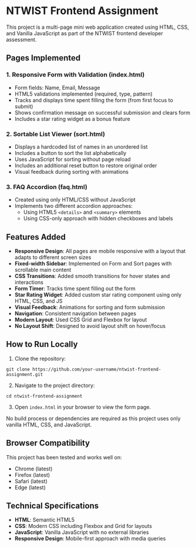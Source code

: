 # NTWIST Frontend Assignment

This project is a multi-page mini web application created using HTML, CSS, and Vanilla JavaScript as part of the NTWIST frontend developer assessment.

## Pages Implemented

### 1. Responsive Form with Validation (index.html)
- Form fields: Name, Email, Message
- HTML5 validations implemented (required, type, pattern)
- Tracks and displays time spent filling the form (from first focus to submit)
- Shows confirmation message on successful submission and clears form
- Includes a star rating widget as a bonus feature

### 2. Sortable List Viewer (sort.html)
- Displays a hardcoded list of names in an unordered list
- Includes a button to sort the list alphabetically
- Uses JavaScript for sorting without page reload
- Includes an additional reset button to restore original order
- Visual feedback during sorting with animations

### 3. FAQ Accordion (faq.html)
- Created using only HTML/CSS without JavaScript
- Implements two different accordion approaches:
  - Using HTML5 `<details>` and `<summary>` elements
  - Using CSS-only approach with hidden checkboxes and labels

## Features Added

- **Responsive Design**: All pages are mobile responsive with a layout that adapts to different screen sizes
- **Fixed-width Sidebar**: Implemented on Form and Sort pages with scrollable main content
- **CSS Transitions**: Added smooth transitions for hover states and interactions
- **Form Timer**: Tracks time spent filling out the form
- **Star Rating Widget**: Added custom star rating component using only HTML, CSS, and JS
- **Visual Feedback**: Animations for sorting and form submission
- **Navigation**: Consistent navigation between pages
- **Modern Layout**: Used CSS Grid and Flexbox for layout
- **No Layout Shift**: Designed to avoid layout shift on hover/focus

## How to Run Locally

1. Clone the repository:
```
git clone https://github.com/your-username/ntwist-frontend-assignment.git
```

2. Navigate to the project directory:
```
cd ntwist-frontend-assignment
```

3. Open `index.html` in your browser to view the form page.

No build process or dependencies are required as this project uses only vanilla HTML, CSS, and JavaScript.

## Browser Compatibility

This project has been tested and works well on:
- Chrome (latest)
- Firefox (latest)
- Safari (latest)
- Edge (latest)

## Technical Specifications

- **HTML**: Semantic HTML5
- **CSS**: Modern CSS including Flexbox and Grid for layouts
- **JavaScript**: Vanilla JavaScript with no external libraries
- **Responsive Design**: Mobile-first approach with media queries
